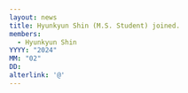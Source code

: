 ```yaml
---
layout: news
title: Hyunkyun Shin (M.S. Student) joined.
members:
  - Hyunkyun Shin
YYYY: "2024"
MM: "02"
DD: 
alterlink: '@'
---
```

